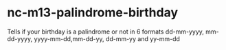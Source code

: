 # nc-m13-palindrome-birthday
Tells if your birthday is a palindrome or not in 6 formats dd-mm-yyyy, mm-dd-yyyy, yyyy-mm-dd,mm-dd-yy, dd-mm-yy and yy-mm-dd


